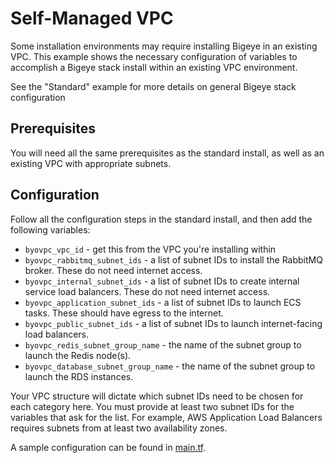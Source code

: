 # Self-Managed VPC

Some installation environments may require installing
Bigeye in an existing VPC. This example shows the necessary
configuration of variables to accomplish a Bigeye stack
install within an existing VPC environment.

See the "Standard" example for more details on general Bigeye stack configuration

## Prerequisites

You will need all the same prerequisites as the standard
install, as well as an existing VPC with appropriate subnets.

## Configuration

Follow all the configuration steps in the standard install,
and then add the following variables:

* `byovpc_vpc_id` - get this from the VPC you're installing within
* `byovpc_rabbitmq_subnet_ids` - a list of subnet IDs to install the RabbitMQ broker. These do not need internet access.
* `byovpc_internal_subnet_ids` - a list of subnet IDs to create internal service load balancers. These do not need internet access.
* `byovpc_application_subnet_ids` - a list of subnet IDs to launch ECS tasks. These should have egress to the internet.
* `byovpc_public_subnet_ids` - a list of subnet IDs to launch internet-facing load balancers.
* `byovpc_redis_subnet_group_name` - the name of the subnet group to launch the Redis node(s).
* `byovpc_database_subnet_group_name` - the name of the subnet group to launch the RDS instances.

Your VPC structure will dictate which subnet IDs need to be
chosen for each category here. You must provide at least two
subnet IDs for the variables that ask for the list. For example,
AWS Application Load Balancers requires subnets from at least
two availability zones.

A sample configuration can be found in [main.tf](./main.tf).

